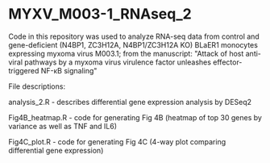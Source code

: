 # MYXV_M003-1_RNAseq_2
Code in this repository was used to analyze RNA-seq data from control and gene-deficient (N4BP1, ZC3H12A, N4BP1/ZC3H12A KO) BLaER1 monocytes expressing myxoma virus M003.1; from the manuscript: "Attack of host anti-viral pathways by a myxoma virus virulence factor unleashes effector-triggered NF-κB signaling"

File descriptions:

analysis_2.R - describes differential gene expression analysis by DESeq2

Fig4B_heatmap.R - code for generating Fig 4B (heatmap of top 30 genes by variance as well as TNF and IL6)

Fig4C_plot.R - code for generating Fig 4C (4-way plot comparing differential gene expression)
